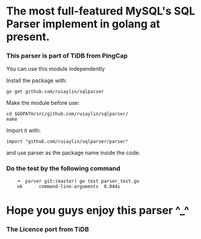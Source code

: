The most full-featured MySQL's SQL Parser implement in golang at present. 
===============================================

### This parser is part of TiDB from PingCap

You can use this module independently

Install the package with:

    go get github.com/ruiaylin/sqlparser
    
Make the module before use: 

    cd $GOPATH/src/github.com/ruiaylin/sqlparser/
    make 
    
Import it with:

    import "github.com/ruiaylin/sqlparser/parser"

and use parser as the package name inside the code.

### Do the test by the following command

        ➜  parser git:(master) go test parser_test.go 
        ok  	command-line-arguments	0.044s


Hope you guys enjoy this parser ^_^ 
===================================

### The Licence port from TiDB

